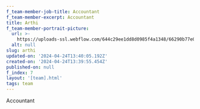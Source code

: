 ```yaml
---
f_team-member-job-title: Accountant
f_team-member-excerpt: Accountant
title: Arthi
f_team-member-portrait-picture:
  url: >-
    https://uploads-ssl.webflow.com/644c29ee1dd8d0985f4a1348/66290b77e0584a7778b60dd4_WhatsApp%20Image%202024-03-08%20at%206.14.37%20PM.png
  alt: null
slug: arthi
updated-on: '2024-04-24T13:40:05.192Z'
created-on: '2024-04-24T13:39:55.454Z'
published-on: null
f_index: 7
layout: '[team].html'
tags: team
---
```


Accountant

‍

